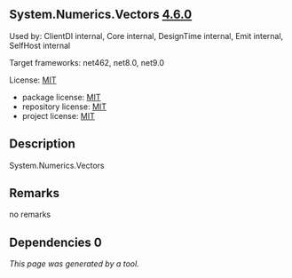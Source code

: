 System.Numerics.Vectors [4.6.0](https://www.nuget.org/packages/System.Numerics.Vectors/4.6.0)
--------------------

Used by: ClientDI internal, Core internal, DesignTime internal, Emit internal, SelfHost internal

Target frameworks: net462, net8.0, net9.0

License: [MIT](../../../../licenses/mit) 

- package license: [MIT](https://licenses.nuget.org/MIT) 
- repository license: [MIT](https://github.com/dotnet/maintenance-packages) 
- project license: [MIT](https://github.com/dotnet/maintenance-packages) 

Description
-----------
System.Numerics.Vectors

Remarks
-----------
no remarks


Dependencies 0
-----------


*This page was generated by a tool.*